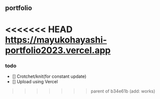 ## portfolio

<<<<<<< HEAD
<https://mayukohayashi-portfolio2023.vercel.app>
=======
### todo

- [] Crotchet/knit(for constant update)
- [] Upload using Vercel
>>>>>>> parent of b34e61b (add: works)
